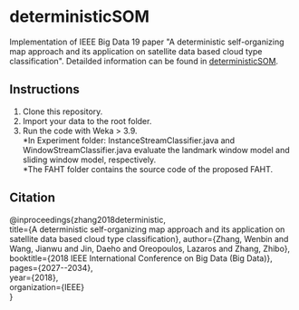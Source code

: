 # deterministicSOM
Implementation of IEEE Big Data 19 paper "A deterministic self-organizing map approach and its application on satellite data based cloud type classification". Detailded information can be found in [deterministicSOM](https://ieeexplore.ieee.org/abstract/document/8622558).  

## Instructions
1. Clone this repository.
2. Import your data to the root folder.
3. Run the code with Weka > 3.9.  
      *In Experiment folder: InstanceStreamClassifier.java and WindowStreamClassifier.java evaluate the landmark window model       and sliding window model, respectively.  
      *The FAHT folder contains the source code of the proposed FAHT.
  
## Citation
@inproceedings{zhang2018deterministic,  
  title={A deterministic self-organizing map approach and its application on satellite data based cloud type classification}, 
  author={Zhang, Wenbin and Wang, Jianwu and Jin, Daeho and Oreopoulos, Lazaros and Zhang, Zhibo},  
  booktitle={2018 IEEE International Conference on Big Data (Big Data)},  
  pages={2027--2034},  
  year={2018},  
  organization={IEEE}  
}
